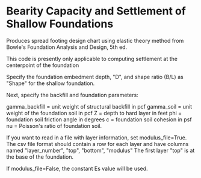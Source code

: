 # Bearity Capacity and Settlement of Shallow Foundations
Produces spread footing design chart using elastic theory method from Bowle's Foundation Analysis and Design, 5th ed.

This code is presently only applicable to computing settlement at the centerpoint of the foundation

Specify the foundation embedment depth, "D", and shape ratio (B/L) as "Shape" for the shallow foundation.

Next, specify the backfill and foundation parameters:

gamma_backfill = unit weight of structural backfill in pcf
gamma_soil = unit weight of the foundation soil in pcf
Z = depth to hard layer in feet
phi = foundation soil friction angle in degrees
c = foundation soil cohesion in psf
nu = Poisson's ratio of foundation soil.

If you want to read in a file with layer information, set modulus_file=True.
The csv file format should contain a row for each layer and have columns named "layer_number", "top", "bottom", "modulus"
The first layer "top" is at the base of the foundation.

If modulus_file=False, the constant Es value will be used.
